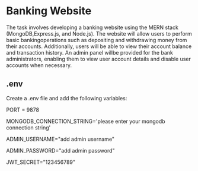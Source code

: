 
# Banking Website

The task involves developing a banking website using the MERN stack (MongoDB,Express.js, and Node.js). The website will allow users to perform basic bankingoperations such as depositing and withdrawing money from their accounts. Additionally,
users will be able to view their account balance and transaction history. An admin panel willbe provided for the bank administrators, enabling them to view user account details and
disable user accounts when necessary.


## .env

Create a .env file and add the following variables:

PORT = 9878

MONGODB_CONNECTION_STRING='please enter your mongodb connection string'

ADMIN_USERNAME="add admin username"

ADMIN_PASSWORD="add admin password"

JWT_SECRET="123456789"
